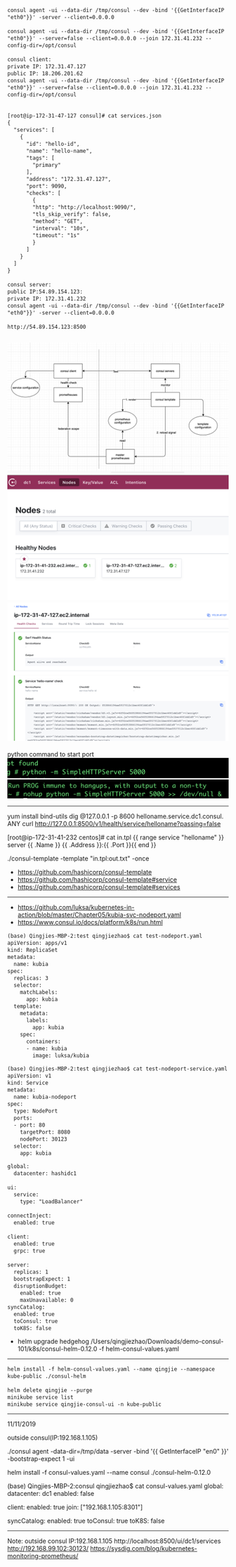 ```
consul agent -ui --data-dir /tmp/consul --dev -bind '{{GetInterfaceIP "eth0"}}' -server --client=0.0.0.0

consul agent -ui --data-dir /tmp/consul --dev -bind '{{GetInterfaceIP "eth0"}}' --server=false --client=0.0.0.0 --join 172.31.41.232 --config-dir=/opt/consul

consul client:
private IP: 172.31.47.127
public IP: 18.206.201.62
consul agent -ui --data-dir /tmp/consul --dev -bind '{{GetInterfaceIP "eth0"}}' --server=false --client=0.0.0.0 --join 172.31.41.232 --config-dir=/opt/consul


[root@ip-172-31-47-127 consul]# cat services.json
{
  "services": [
    {
      "id": "hello-id",
      "name": "hello-name",
      "tags": [
        "primary"
      ],
      "address": "172.31.47.127",
      "port": 9090,
      "checks": [
        {
        "http": "http://localhost:9090/",
        "tls_skip_verify": false,
        "method": "GET",
        "interval": "10s",
        "timeout": "1s"
        }
      ]
    }
  ]
}

consul server: 
public IP:54.89.154.123:
private IP: 172.31.41.232
consul agent -ui --data-dir /tmp/consul --dev -bind '{{GetInterfaceIP "eth0"}}' -server --client=0.0.0.0

http://54.89.154.123:8500
```
![](img/1.png)
![](img/2.png)
![](img/3.png)
---
python command to start port
![](img/11.png)
![](img/22.png)

---
yum install bind-utils
dig @127.0.0.1 -p 8600 helloname.service.dc1.consul. ANY
curl http://127.0.0.1:8500/v1/health/service/helloname?passing=false



[root@ip-172-31-41-232 centos]# cat in.tpl
{{ range service "helloname" }}
server {{ .Name }} {{ .Address }}:{{ .Port }}{{ end }}

./consul-template -template "in.tpl:out.txt" -once

* https://github.com/hashicorp/consul-template
* https://github.com/hashicorp/consul-template#service
* https://github.com/hashicorp/consul-template#services

---
* https://github.com/luksa/kubernetes-in-action/blob/master/Chapter05/kubia-svc-nodeport.yaml
* https://www.consul.io/docs/platform/k8s/run.html

```
(base) Qingjies-MBP-2:test qingjiezhao$ cat test-nodeport.yaml
apiVersion: apps/v1
kind: ReplicaSet
metadata:
  name: kubia
spec:
  replicas: 3
  selector:
    matchLabels:
      app: kubia
  template:
    metadata:
      labels:
        app: kubia
    spec:
      containers:
      - name: kubia
        image: luksa/kubia

```

```
(base) Qingjies-MBP-2:test qingjiezhao$ cat test-nodeport-service.yaml
apiVersion: v1
kind: Service
metadata:
  name: kubia-nodeport
spec:
  type: NodePort
  ports:
  - port: 80
    targetPort: 8080
    nodePort: 30123
  selector:
    app: kubia

```

```
global:
  datacenter: hashidc1

ui:
  service:
    type: "LoadBalancer"

connectInject:
  enabled: true

client:
  enabled: true
  grpc: true

server:
  replicas: 1
  bootstrapExpect: 1
  disruptionBudget:
    enabled: true
    maxUnavailable: 0
syncCatalog:
  enabled: true
  toConsul: true
  toK8S: false
```

* helm upgrade hedgehog /Users/qingjiezhao/Downloads/demo-consul-101/k8s/consul-helm-0.12.0 -f helm-consul-values.yaml
---
```
helm install -f helm-consul-values.yaml --name qingjie --namespace kube-public ./consul-helm

helm delete qingjie --purge
minikube service list
minikube service qingjie-consul-ui -n kube-public

```
---
11/11/2019

outside consul(IP:192.168.1.105)

./consul agent -data-dir=/tmp/data -server -bind '{{ GetInterfaceIP "en0" }}' -bootstrap-expect 1 -ui






helm install -f consul-values.yaml --name consul ./consul-helm-0.12.0

(base) Qingjies-MBP-2:consul qingjiezhao$ cat consul-values.yaml
global:
    datacenter: dc1
    enabled: false

client:
    enabled: true
    join: ["192.168.1.105:8301"]

syncCatalog:
    enabled: true
    toConsul: true
    toK8S: false





----
Note: outside consul IP:192.168.1.105
http://localhost:8500/ui/dc1/services
http://192.168.99.102:30123/
https://sysdig.com/blog/kubernetes-monitoring-prometheus/
